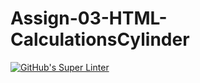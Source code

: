 # Assign-03-HTML-CalculationsCylinder
[![GitHub's Super Linter](https://github.com/Assign-03-HTML-CalculationsCylinder/workflows/GitHub's%20Super%20Linter/badge.svg)](https://github.com/Assign-03-HTML-CalculationsCylinder/actions)